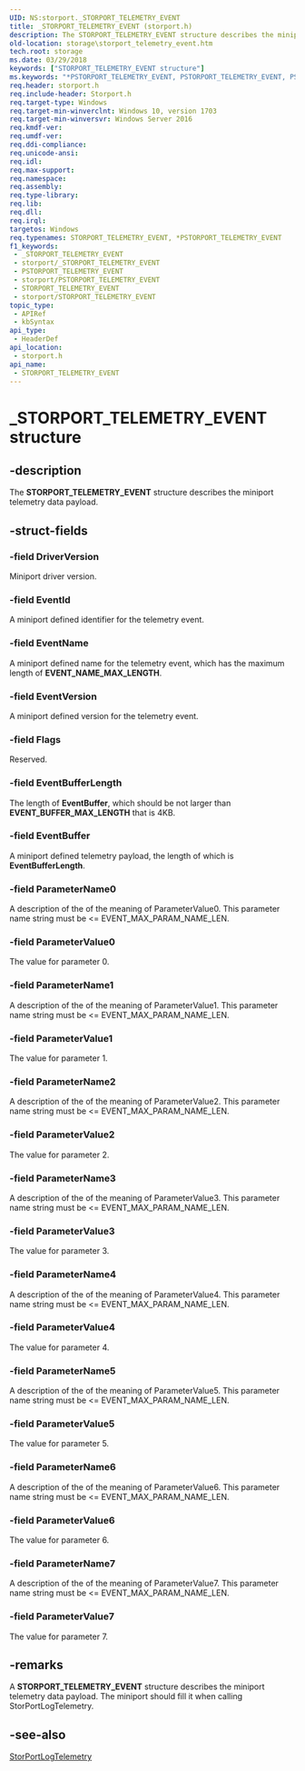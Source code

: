 ```yaml
---
UID: NS:storport._STORPORT_TELEMETRY_EVENT
title: _STORPORT_TELEMETRY_EVENT (storport.h)
description: The STORPORT_TELEMETRY_EVENT structure describes the miniport telemetry data payload.
old-location: storage\storport_telemetry_event.htm
tech.root: storage
ms.date: 03/29/2018
keywords: ["STORPORT_TELEMETRY_EVENT structure"]
ms.keywords: "*PSTORPORT_TELEMETRY_EVENT, PSTORPORT_TELEMETRY_EVENT, PSTORPORT_TELEMETRY_EVENT structure pointer [Storage Devices], STORPORT_TELEMETRY_EVENT, STORPORT_TELEMETRY_EVENT structure [Storage Devices], _STORPORT_TELEMETRY_EVENT, storage.storport_telemetry_event, storport/PSTORPORT_TELEMETRY_EVENT, storport/STORPORT_TELEMETRY_EVENT"
req.header: storport.h
req.include-header: Storport.h
req.target-type: Windows
req.target-min-winverclnt: Windows 10, version 1703
req.target-min-winversvr: Windows Server 2016
req.kmdf-ver: 
req.umdf-ver: 
req.ddi-compliance: 
req.unicode-ansi: 
req.idl: 
req.max-support: 
req.namespace: 
req.assembly: 
req.type-library: 
req.lib: 
req.dll: 
req.irql: 
targetos: Windows
req.typenames: STORPORT_TELEMETRY_EVENT, *PSTORPORT_TELEMETRY_EVENT
f1_keywords:
 - _STORPORT_TELEMETRY_EVENT
 - storport/_STORPORT_TELEMETRY_EVENT
 - PSTORPORT_TELEMETRY_EVENT
 - storport/PSTORPORT_TELEMETRY_EVENT
 - STORPORT_TELEMETRY_EVENT
 - storport/STORPORT_TELEMETRY_EVENT
topic_type:
 - APIRef
 - kbSyntax
api_type:
 - HeaderDef
api_location:
 - storport.h
api_name:
 - STORPORT_TELEMETRY_EVENT
---
```


# _STORPORT_TELEMETRY_EVENT structure


## -description

The <b>STORPORT_TELEMETRY_EVENT</b> structure describes the miniport telemetry data payload.

## -struct-fields

### -field DriverVersion

Miniport driver version.

### -field EventId

A miniport defined identifier for the telemetry event.

### -field EventName

A miniport defined name for the telemetry event, which has the maximum length of <b>EVENT_NAME_MAX_LENGTH</b>.

### -field EventVersion

A miniport defined version for the telemetry event.

### -field Flags

Reserved.

### -field EventBufferLength

The length of <b>EventBuffer</b>, which should be not larger than <b>EVENT_BUFFER_MAX_LENGTH</b> that is 4KB.

### -field EventBuffer

A miniport defined telemetry payload, the length of which is <b>EventBufferLength</b>.

### -field ParameterName0

A description of the of the meaning of ParameterValue0. This parameter name string must be <= EVENT_MAX_PARAM_NAME_LEN.

### -field ParameterValue0

The value for parameter 0.

### -field ParameterName1

A description of the of the meaning of ParameterValue1. This parameter name string must be <= EVENT_MAX_PARAM_NAME_LEN.

### -field ParameterValue1

The value for parameter 1.

### -field ParameterName2

A description of the of the meaning of ParameterValue2. This parameter name string must be <= EVENT_MAX_PARAM_NAME_LEN.

### -field ParameterValue2

The value for parameter 2.

### -field ParameterName3

A description of the of the meaning of ParameterValue3. This parameter name string must be <= EVENT_MAX_PARAM_NAME_LEN.

### -field ParameterValue3

The value for parameter 3.

### -field ParameterName4

A description of the of the meaning of ParameterValue4. This parameter name string must be <= EVENT_MAX_PARAM_NAME_LEN.

### -field ParameterValue4

The value for parameter 4.

### -field ParameterName5

A description of the of the meaning of ParameterValue5. This parameter name string must be <= EVENT_MAX_PARAM_NAME_LEN.

### -field ParameterValue5

The value for parameter 5.

### -field ParameterName6

A description of the of the meaning of ParameterValue6. This parameter name string must be <= EVENT_MAX_PARAM_NAME_LEN.

### -field ParameterValue6

The value for parameter 6.

### -field ParameterName7

A description of the of the meaning of ParameterValue7. This parameter name string must be <= EVENT_MAX_PARAM_NAME_LEN.

### -field ParameterValue7

The value for parameter 7.

## -remarks

A <b>STORPORT_TELEMETRY_EVENT</b> structure describes the miniport telemetry data payload. The miniport should fill it when calling StorPortLogTelemetry.

## -see-also

<a href="/windows-hardware/drivers/ddi/storport/nf-storport-storportlogtelemetry">StorPortLogTelemetry</a>
